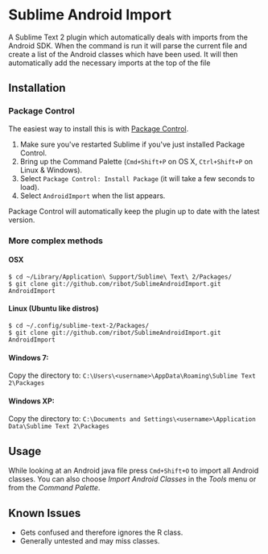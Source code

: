 Sublime Android Import
======================

A Sublime Text 2 plugin which automatically deals with imports from the Android SDK. When the command is run it will parse the current file and create a list of the Android classes which have been used. It will then automatically add the necessary imports at the top of the file

Installation
------------
### Package Control

The easiest way to install this is with [Package Control](http://wbond.net/sublime\_packages/package\_control).

1) Make sure you've restarted Sublime if you've just installed Package Control.
2) Bring up the Command Palette (`Cmd+Shift+P` on OS X, `Ctrl+Shift+P` on Linux & Windows).
3) Select `Package Control: Install Package` (it will take a few seconds to load).
4) Select `AndroidImport` when the list appears.

Package Control will automatically keep the plugin up to date with the latest version.

### More complex methods
#### OSX

    $ cd ~/Library/Application\ Support/Sublime\ Text\ 2/Packages/
    $ git clone git://github.com/ribot/SublimeAndroidImport.git AndroidImport

#### Linux (Ubuntu like distros)

    $ cd ~/.config/sublime-text-2/Packages/
    $ git clone git://github.com/ribot/SublimeAndroidImport.git AndroidImport

#### Windows 7:
Copy the directory to: `C:\Users\<username>\AppData\Roaming\Sublime Text 2\Packages`

#### Windows XP:
Copy the directory to: `C:\Documents and Settings\<username>\Application Data\Sublime Text 2\Packages`

Usage
-----
While looking at an Android java file press `Cmd+Shift+O` to import all Android classes. You can also choose _Import Android Classes_ in the _Tools_ menu or from the _Command Palette_.

Known Issues
------------
- Gets confused and therefore ignores the R class.
- Generally untested and may miss classes.
